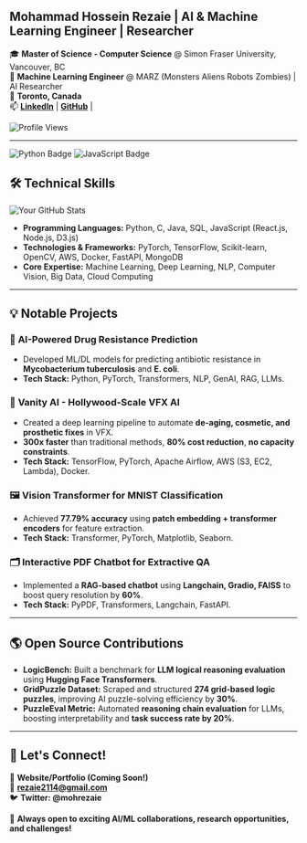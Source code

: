  

## Mohammad Hossein Rezaie | AI & Machine Learning Engineer | Researcher

🎓 **Master of Science - Computer Science** @ Simon Fraser University, Vancouver, BC  
💼 **Machine Learning Engineer** @ MARZ (Monsters Aliens Robots Zombies) | AI Researcher  
📍 **Toronto, Canada**  
📫 **[LinkedIn](https://www.linkedin.com/in/mohammad-hossein-rezaie-46709b126/)** | **[GitHub](https://github.com/mhrezaiek/)** |

![Profile Views](https://komarev.com/ghpvc/?username=your-username)

---
![Python Badge](https://img.shields.io/badge/Python-3.9-blue)
![JavaScript Badge](https://img.shields.io/badge/JavaScript-ES6-yellow)


## 🛠️ Technical Skills
![Your GitHub Stats](https://github-readme-stats.vercel.app/api?username=your-username&show_icons=true&hide_title=true&hide=prs&count_private=true)


- **Programming Languages:** Python, C, Java, SQL, JavaScript (React.js, Node.js, D3.js)
- **Technologies & Frameworks:** PyTorch, TensorFlow, Scikit-learn, OpenCV, AWS, Docker, FastAPI, MongoDB
- **Core Expertise:** Machine Learning, Deep Learning, NLP, Computer Vision, Big Data, Cloud Computing

---

## 💡 Notable Projects

### 🔬 **AI-Powered Drug Resistance Prediction**  
- Developed ML/DL models for predicting antibiotic resistance in **Mycobacterium tuberculosis** and **E. coli**.  
- **Tech Stack:** Python, PyTorch, Transformers, NLP, GenAI, RAG, LLMs.  

### 🎥 **Vanity AI - Hollywood-Scale VFX AI**  
- Created a deep learning pipeline to automate **de-aging, cosmetic, and prosthetic fixes** in VFX.  
- **300x faster** than traditional methods, **80% cost reduction**, **no capacity constraints**.  
- **Tech Stack:** TensorFlow, PyTorch, Apache Airflow, AWS (S3, EC2, Lambda), Docker.  

### 🖼️ **Vision Transformer for MNIST Classification**  
- Achieved **77.79% accuracy** using **patch embedding + transformer encoders** for feature extraction.  
- **Tech Stack:** Transformer, PyTorch, Matplotlib, Seaborn.  

### 🗂️ **Interactive PDF Chatbot for Extractive QA**  
- Implemented a **RAG-based chatbot** using **Langchain, Gradio, FAISS** to boost query resolution by **60%**.  
- **Tech Stack:** PyPDF, Transformers, Langchain, FastAPI.  

---

## 🌎 Open Source Contributions

- **LogicBench:** Built a benchmark for **LLM logical reasoning evaluation** using **Hugging Face Transformers**.  
- **GridPuzzle Dataset:** Scraped and structured **274 grid-based logic puzzles**, improving AI puzzle-solving efficiency by **30%**.  
- **PuzzleEval Metric:** Automated **reasoning chain evaluation** for LLMs, boosting interpretability and **task success rate by 20%**.  

---

## 📌 Let's Connect!

🔗 **Website/Portfolio (Coming Soon!)**  
📧 **rezaie2114@gmail.com**  
🐦 **Twitter: @mohrezaie**  

🚀 **Always open to exciting AI/ML collaborations, research opportunities, and challenges!**

